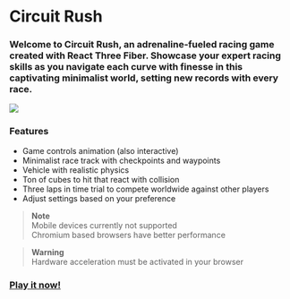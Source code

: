 # Circuit Rush

### Welcome to Circuit Rush, an adrenaline-fueled racing game created with React Three Fiber. Showcase your expert racing skills as you navigate each curve with finesse in this captivating minimalist world, setting new records with every race.
![](https://github.com/iaruso/circuit-rush/blob/main/circuit-rush/public/static/github-cover.jpg)

### Features
- Game controls animation (also interactive)
- Minimalist race track with checkpoints and waypoints
- Vehicle with realistic physics
- Ton of cubes to hit that react with collision
- Three laps in time trial to compete worldwide against other players
- Adjust settings based on your preference

> __Note__  
> Mobile devices currently not supported       
> Chromium based browsers have better performance

> __Warning__  
> Hardware acceleration must be activated in your browser

### [Play it now!](https://circuit-rush.com/)
